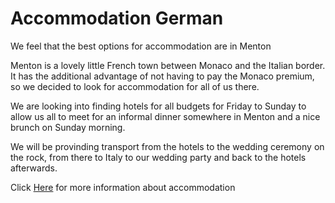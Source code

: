 # Accommodation German

We feel that the best options for accommodation are in Menton

Menton is a lovely little French town between Monaco and the Italian border. It has the additional advantage of not having to pay the Monaco premium, so we decided to look for accommodation for all of us there.

We are looking into finding hotels for all budgets for Friday to Sunday to allow us all to meet for an informal dinner somewhere in Menton and a nice brunch on Sunday morning.

We will be provinding transport from the hotels to the wedding ceremony on the rock, from there to Italy to our wedding party and back to the hotels afterwards.

Click [Here](../accommodation) for more information about accommodation
